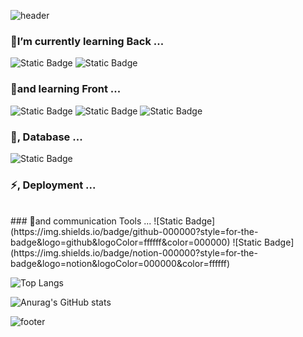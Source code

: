 ![header](https://capsule-render.vercel.app/api?type=slice&color=ffe6df&height=280&section=header&text=HI&nbsp;&fontSize=90&fontColor=890000)

### 🐣I’m currently learning Back ...
![Static Badge](https://img.shields.io/badge/spring_boot-000000?style=for-the-badge&logo=springboot&logoColor=ffffff&color=6DB33F)
![Static Badge](https://img.shields.io/badge/swagger-000000?style=for-the-badge&logo=swagger&logoColor=000000&color=85EA2D)
<br>
### 🔭and learning Front ...
![Static Badge](https://img.shields.io/badge/react-000000?style=for-the-badge&logo=react&logoColor=000000&color=61DAFB)
![Static Badge](https://img.shields.io/badge/redux-000000?style=for-the-badge&logo=redux&logoColor=ffffff&color=764ABC)
![Static Badge](https://img.shields.io/badge/Axios-555555?style=for-the-badge&logo=axios&logoColor=ffffff&color=5A29E4)
<br>
### 💬, Database ...
![Static Badge](https://img.shields.io/badge/mysql-ffffff?style=for-the-badge&logo=mysql&logoColor=ffffff&color=4479A1)
<br>
### ⚡, Deployment ...

<br>
### 👯and communication Tools ...
![Static Badge](https://img.shields.io/badge/github-000000?style=for-the-badge&logo=github&logoColor=ffffff&color=000000)
![Static Badge](https://img.shields.io/badge/notion-000000?style=for-the-badge&logo=notion&logoColor=000000&color=ffffff)







![Top Langs](https://github-readme-stats.vercel.app/api/top-langs/?username=Gray-Grazer&layout=compact&theme=rose)

![Anurag's GitHub stats](https://github-readme-stats.vercel.app/api?username=Gray-Grazer&show_icons=true&theme=rose)

<!--### Content -->
![footer](https://capsule-render.vercel.app/api?type=slice&color=ffe6df&height=150&section=footer&fontColor=890000)

<!--
**Gray-Grazer/Gray-Grazer** is a ✨ _special_ ✨ repository because its `README.md` (this file) appears on your GitHub profile.

Here are some ideas to get you started:

- 🔭 I’m currently working on ...
- 🌱 I’m currently learning ...
- 👯 I’m looking to collaborate on ...
- 🤔 I’m looking for help with ...
- 💬 Ask me about ...
- 📫 How to reach me: ...
- 😄 Pronouns: ...
- ⚡ Fun fact: ...
-->

